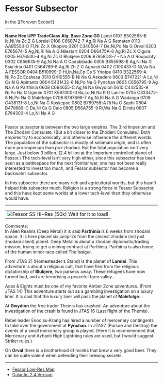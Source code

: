 # Fessor Subsector

In the [[Foreven Sector]]

---

**Name        Hex      UPP        TradeClass     Alg. Base Zone  GG**
Lanei       0107   B502565-B    Ic,Ni,Va       Zc     Z        G
Lorelei     0108   C668742-7    Ag,Ri          Na          A   G
Rematen     0110   AAB5500-D    Fl,Ni          Zc     X
Okopivo     0201   C340564-7    De,Ni,Po       Na              G
Orval       0203   E765674-5    Ag,Ni,Ri       Na          A   G
Nilestart   0204   D66475A-6    Ag,Ri          Zc     X
Cigura      0205   E676500-4    Ag,Ni          Zc              G
Blukjere    0206   B7658DG-7    -              Na          A   G
Roopolaty   0302   C65667A-9    Ag,Ni          Na          A   G
Cadabibado  0305   B855598-B    Ag,Ni          Na              G
Esia'dria   0401   C564789-8    Ag,Ri          Zh     Z        G
Agnasti     0402   C100433-D    Ni,Va          Na          A
FESSOR      0404   B510999-D    Hi,In,Na,Cp    Cs     S
Ynotpu      0410   B322569-A    Ni,Po          Zc
Ecahesa     0510   D410555-B    Ni             Na              G
Askadero    0603   B747221-A    Lo,Ni          Cs     N        G
Apinanto    0604   E431432-6    Ni,Po          Na              G
Pynchan     0605   C656795-9    Ag             Na          A   G
Parthinia   0608   C694655-C    Ag,Ni          Na
Gwydion     0610   C442535-9    Ni,Po          Na              G
Ugenie      0701   X597000-0    Ba,Lo,Ni       Na          R   G
Lanilre     0705   C333472-8    Ni,Po          Na              G
Malefolge   0706   B787699-7    Ag,Ni,Ri       Na          A   G
Wadanga     0709   C438131-8    Lo,Ni          Na              G
Koskepoc    0802   B769758-A    Ri             Na              G
Saphi       0804   B470689-C    De,Ni          Cs              G
Calo        0805   D56A755-9    Ri,Wa          Na              G
Elindu      0807   E764300-4    Lo,Ni          Na          A   G

---

Fessor subsector is between the two large empires, The 3:rd Imperium and The Zhodani Consulate. (But a bit closer to the Zhodani Consulate.) Both empires try to economically, and otherwise influence the different worlds. The population of the subsector is mostly of solomani origin, and is often more pro-imperium than pro-zhodani. But the total population isn't very large. Just below 3 billion. (2.4 billion at the Imperium controlled planet of Fessor.) The tech-level isn't very high either, since this subsector has been seen as a battlespace for the next frontier war, one has not been really interested to invest too much, and Fessor subsector has become a backwater subsector.

In this subsector there are many rich and agricultural worlds, but this hasn't helped this subsector much. Religion is a strong force in Fessor Subsector, and this have kept some worlds at a lower tech-level than they otherwise would have.

---

|   |
|---|
|![Fessor SS Hi-Res (50k) Wait for it to load!](https://zhodani.space/data/foreven/fessor/fessor.gif)|

Comments:  
In Alien Realms (Deep Metal) it is said **Parthinia** is 6 weeks from zhodani space. It is here placed six jump-2s from the closest zhodani (not just zhodani client) planet. Deep Metal is about a zhodani diplomatic/trading mission, trying to get a mining contract at Parthinia. Parthinia is also home of the human minor race called The Issigur.

From JTAS 21 (Homesteader's Stand) is the planet of **Lorelei**. This adventure is about a religious cult, that have fled from the religious dictatorship of **Blukjere**, two parsecs away. These refugees have now turned bad, and are terrorising a peaceful farm valley...

Aces & Eights must be one of my favorite Amber Zone adventures. (From JTAS 14) This adventure starts out as a gambling investigation on a luxury liner. It is said that the luxury liner will pass the planet of **Malefolge**...

At **Gwydion** the free trader Themis has crashed. An adventure about the investigation of the crash is found in JTAS 16 (Last flight of the Themis).

Rebel leader Enoc su-Krang has hired a number of mercenary contingents to take over the government at **Pynchan**. In JTAS7 (Pursue and Destroy) the events of a small mercenary group is played. (Here it is recommended that, Mercenary and Azhanti High Lightning rules are used, but I would suggest Striker rules.)

On **Orval** there is a brotherhood of monks that brew a very good beer. They can be quite violent when defending their brewing secrets.

---

- [Fessor Low-Res Map](https://zhodani.space/data/foreven/fessor/fessor.html)
- [Galactic 2.4 Version](https://zhodani.space/data/foreven/fessor/galactic.html)